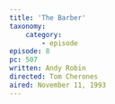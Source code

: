 ```yaml
---
title: 'The Barber'
taxonomy:
    category:
        - episode
episode: 8
pc: 507         
written: Andy Robin
directed: Tom Cherones
aired: November 11, 1993
---
```

